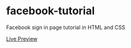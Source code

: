 # facebook-tutorial
 Facebook sign in page tutorial in HTML and CSS

[Live Preview](https://htmlpreview.github.io/?https://github.com/russs123/facebook-tutorial/blob/main/index.html)
